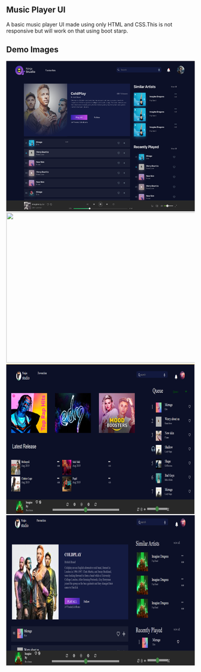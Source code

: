 ## Music Player UI
 A basic music player UI made using only HTML and CSS.This is not responsive but will work on that using boot starp.
 
 ## Demo Images
<img src="https://github.com/Apoorv070/Music_player/blob/main/musicplayerphoto1.png"  width="600" height="400" />

<img src="https://github.com/Apoorv070/Music_player/blob/main/musicplayerphoto.png"  width="600" height="400" />

<img src="https://github.com/Apoorv070/Music_player/blob/main/Demo1.PNG"  width="600" height="400" />

<img src="https://github.com/Apoorv070/Music_player/blob/main/demo2.PNG "  width="600" height="400" />

